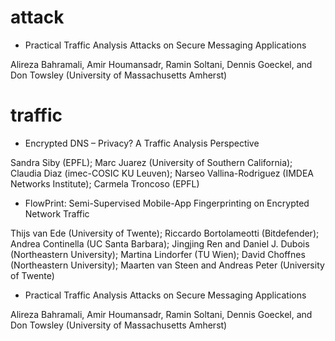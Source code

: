 # attack
+ Practical Traffic Analysis Attacks on Secure Messaging Applications

Alireza Bahramali, Amir Houmansadr, Ramin Soltani, Dennis Goeckel, and Don Towsley (University of Massachusetts Amherst)

# traffic
+ Encrypted DNS – Privacy? A Traffic Analysis Perspective

Sandra Siby (EPFL); Marc Juarez (University of Southern California); Claudia Diaz (imec-COSIC KU Leuven); Narseo Vallina-Rodriguez (IMDEA Networks Institute); Carmela Troncoso (EPFL)

+ FlowPrint: Semi-Supervised Mobile-App Fingerprinting on Encrypted Network Traffic

Thijs van Ede (University of Twente); Riccardo Bortolameotti (Bitdefender); Andrea Continella (UC Santa Barbara); Jingjing Ren and Daniel J. Dubois (Northeastern University); Martina Lindorfer (TU Wien); David Choffnes (Northeastern University); Maarten van Steen and Andreas Peter (University of Twente)

+ Practical Traffic Analysis Attacks on Secure Messaging Applications

Alireza Bahramali, Amir Houmansadr, Ramin Soltani, Dennis Goeckel, and Don Towsley (University of Massachusetts Amherst)